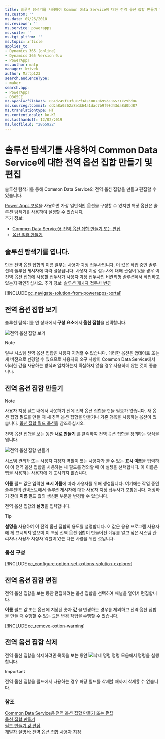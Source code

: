 ```yaml
---
title: 솔루션 탐색기를 사용하여 Common Data Service에 대한 전역 옵션 집합 만들기 및 편집 | MicrosoftDocs
ms.custom: ''
ms.date: 05/26/2018
ms.reviewer: ''
ms.service: powerapps
ms.suite: ''
ms.tgt_pltfrm: ''
ms.topic: article
applies_to:
- Dynamics 365 (online)
- Dynamics 365 Version 9.x
- PowerApps
ms.author: matp
manager: kvivek
author: Mattp123
search.audienceType:
- maker
search.app:
- PowerApps
- D365CE
ms.openlocfilehash: 060d749fe3f8c7f3d2e0870b99a836571c29bd86
ms.sourcegitcommit: dd2a8a0362a8e1b64a1dac7b9f98d43da8d0bd87
ms.translationtype: HT
ms.contentlocale: ko-KR
ms.lasthandoff: 12/02/2019
ms.locfileid: "2865922"
---
```

# <a name="create-and-edit-global-option-sets-for-common-data-service-using-solution-explorer"></a>솔루션 탐색기를 사용하여 Common Data Service에 대한 전역 옵션 집합 만들기 및 편집

솔루션 탐색기를 통해 Common Data Service의 전역 옵션 집합을 만들고 편집할 수 있습니다.

[Power Apps 포털](https://make.powerapps.com/?utm_source=padocs&utm_medium=linkinadoc&utm_campaign=referralsfromdoc)을 사용하면 가장 일반적인 옵션을 구성할 수 있지만 특정 옵션은 솔루션 탐색기를 사용하여 설정할 수 있습니다. <br />추가 정보: 
- [Common Data Service용 전역 옵션 집합 만들기 또는 편집](create-edit-global-option-sets.md)
- [옵션 집합 만들기](custom-picklists.md)

## <a name="open-solution-explorer"></a>솔루션 탐색기를 엽니다.

만든 전역 옵션 집합의 이름 일부는 사용자 지정 접두사입니다. 이 값은 작업 중인 솔루션의 솔루션 게시자에 따라 설정됩니다. 사용자 지정 접두사에 대해 관심이 있을 경우 이 전역 옵션 집합에 사용할 접두사가 사용자 지정 접두사인 비관리형 솔루션에서 작업하고 있는지 확인하십시오. 추가 정보: [솔루션 게시자 접두사 변경](change-solution-publisher-prefix.md) 

[!INCLUDE [cc_navigate-solution-from-powerapps-portal](../../includes/cc_navigate-solution-from-powerapps-portal.md)]

## <a name="view-global-option-sets"></a>전역 옵션 집합 보기

솔루션 탐색기를 연 상태에서 **구성 요소**에서 **옵션 집합**을 선택합니다.

![전역 옵션 집합 보기](media/view-global-option-sets-solution-explorer.png)

> [!NOTE]
> 일부 시스템 전역 옵션 집합은 사용자 지정할 수 없습니다. 이러한 옵션은 업데이트 또는 새 버전으로 변경할 수 있으므로 사용자의 요구 사항이 Common Data Service에서 이러한 값을 사용하는 방식과 일치하는지 확실하지 않을 경우 사용하지 않는 것이 좋습니다.

## <a name="create-a-global-option-set"></a>전역 옵션 집합 만들기

> [!NOTE]
> 사용자 지정 필드 내에서 사용하기 전에 전역 옵션 집합을 만들 필요가 없습니다. 새 옵션 집합 필드를 만들 때 새 전역 옵션 집합을 만들거나 기존 항목을 사용하는 옵션이 있습니다. [옵션 집합 필드 옵션](create-edit-field-solution-explorer.md#option-set-field-options)을 참조하십시오.

전역 옵션 집합을 보는 동안 **새로 만들기** 를 클릭하여 전역 옵션 집합을 정의하는 양식을 엽니다.

![전역 옵션 집합 만들기](media/create-global-option-set-solution-explorer.png)

시스템 관리자 또는 사용자 지정자 역할이 있는 사용자가 볼 수 있는 **표시 이름**을 입력하여 이 전역 옵션 집합을 사용하는 새 필드를 정의할 때 이 설정을 선택합니다. 이 이름은 앱을 사용하는 사용자에 게 표시되지 않습니다.

**이름** 필드 값은 입력한 **표시 이름**에 따라 사용자를 위해 생성됩니다. 여기에는 작업 중인 솔루션의 컨텍스트에서 솔루션 게시자에 대한 사용자 지정 접두사가 포함됩니다. 저장하기 전에 **이름** 필드 값의 생성된 부분을 변경할 수 있습니다.

전역 옵션 집합의 **설명**을 입력합니다. 

> [!TIP]
> **설명을** 사용하여 이 전역 옵션 집합의 용도를 설명합니다. 이 값은 응용 프로그램 사용자에 게 표시되지 않으며,이 특정 전역 옵션 집합이 만들어진 이유를 알고 싶은 시스템 관리자나 사용자 지정자 역할이 있는 다른 사람을 위한 것입니다.

### <a name="configure-options"></a>옵션 구성

[!INCLUDE [cc_configure-option-set-options-solution-explorer](../../includes/cc_configure-option-set-options-solution-explorer.md)]

## <a name="edit-a-global-option-set"></a>전역 옵션 집합 편집

전역 옵션 집합을 보는 동안 편집하려는 옵션 집합을 선택하여 패널을 열어서 편집합니다.

**이름** 필드 값 또는 옵션에 지정된 숫자 **값** 을 변경하는 경우를 제외하고 전역 옵션 집합을 만들 때 수행할 수 있는 모든 변경 작업을 수행할 수 있습니다.

[!INCLUDE [cc_remove-option-warning](../../includes/cc_remove-option-warning.md)]

## <a name="delete-a-global-option-set"></a>전역 옵션 집합 삭제

전역 옵션 집합을 삭제하려면 목록을 보는 동안 ![삭제 명령](media/delete.gif) 명령 모음에서 명령을 실행 합니다.

> [!IMPORTANT]
> 전역 옵션 집합을 필드에서 사용하는 경우 해당 필드를 삭제할 때까지 삭제할 수 없습니다.
  
### <a name="see-also"></a>참조
 
[Common Data Service용 전역 옵션 집합 만들기 또는 편집](create-edit-global-option-sets.md)<br />
[옵션 집합 만들기](custom-picklists.md)<br />
[필드 만들기 및 편집](create-edit-fields.md)<br />
[개발자 설명서: 전역 옵션 집합 사용자 지정](/dynamics365/customer-engagement/developer/org-service/customize-global-option-sets)
